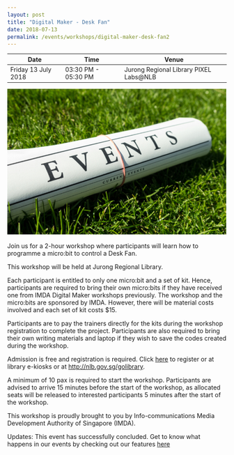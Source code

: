 ```yaml
---
layout: post
title: "Digital Maker - Desk Fan"
date: 2018-07-13
permalink: /events/workshops/digital-maker-desk-fan2
---
```


| Date | Time | Venue |
|--------|---|---|
| Friday 13 July 2018 | 03:30 PM - 05:30 PM | Jurong Regional Library PIXEL Labs@NLB |

![hi](/images/events/generic-event-image.jpg)

Join us for a 2-hour workshop where participants will learn how to programme a micro:bit to control a Desk Fan. 

This workshop will be held at Jurong Regional Library.

 

Each participant is entitled to only one micro:bit and a set of kit. Hence, participants are required to bring their own micro:bits if they have received one from IMDA Digital Maker workshops previously.
The workshop and the micro:bits are sponsored by IMDA.  However, there will be material costs involved and each set of kit costs $15. 

 

Participants are to pay the trainers directly for the kits during the workshop registration to complete the project.
Participants are also required to bring their own writing materials and laptop if they wish to save the codes created during the workshop.

 

Admission is free and registration is required. Click <a href="https://www.nlb.gov.sg/golibrary2/e/digital-maker-desk-fan-pixel-labsnlb-13243249" target="_blank">here</a> to register or at library e-kiosks or at http://nlb.gov.sg/golibrary. 

 

A minimum of 10 pax is required to start the workshop.
Participants are advised to arrive 15 minutes before the start of the workshop, as allocated seats will be released to interested participants 5 minutes after the start of the workshop.

 


This workshop is proudly brought to you by Info-communications Media Development Authority of Singapore (IMDA).

Updates: This event has successfully concluded. Get to know what happens in our events by checking out our features <a href="" target="_blank">here</a>
